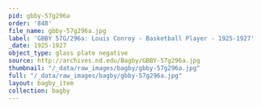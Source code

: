 ```yaml
---
pid: gbby-57g296a
order: '848'
file_name: gbby-57g296a.jpg
label: 'GBBY 57G/296a: Louis Conroy - Basketball Player - 1925-1927'
_date: 1925-1927
object_type: glass plate negative
source: http://archives.nd.edu/Bagby/GBBY-57g296a.jpg
thumbnail: "/_data/raw_images/bagby/gbby-57g296a.jpg"
full: "/_data/raw_images/bagby/gbby-57g296a.jpg"
layout: bagby_item
collection: bagby
---
```

